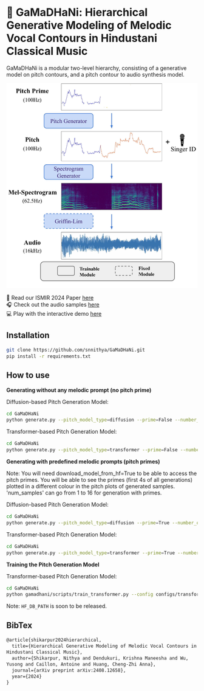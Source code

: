 # 🎤 GaMaDHaNi: Hierarchical Generative Modeling of Melodic Vocal Contours in Hindustani Classical Music
GaMaDHaNi is a modular two-level hierarchy, consisting of a generative model on pitch contours, and a pitch contour to audio synthesis model.

![GaMaDHaNi](GaMaDHaNi.jpg)

:book: Read our ISMIR 2024 Paper [here](https://arxiv.org/abs/2408.12658)\
:headphones: Check out the audio samples [here](https://snnithya.github.io/gamadhani-samples/)\
:computer: Play with the interactive demo [here](https://huggingface.co/spaces/snnithya/GaMaDHaNi) 
## Installation

   ```bash
   git clone https://github.com/snnithya/GaMaDHaNi.git
   pip install -r requirements.txt
   ```

## How to use

**Generating without any melodic prompt (no pitch prime)**

Diffusion-based Pitch Generation Model:
```bash
cd GaMaDHaNi
python generate.py --pitch_model_type=diffusion --prime=False --number_of_samples=1 --download_model_from_hf=True
```

Transformer-based Pitch Generation Model:
```bash
cd GaMaDHaNi
python generate.py --pitch_model_type=transformer --prime=False --number_of_samples=1 --download_model_from_hf=True
```


**Generating with predefined melodic prompts (pitch primes)** 


Note: You will need download_model_from_hf=True to be able to access the pitch primes. You will be able to see the primes (first 4s of all generations) plotted in a different colour in the pitch plots of generated samples. 'num_samples' can go from 1 to 16 for generation with primes.

Diffusion-based Pitch Generation Model:
```bash
cd GaMaDHaNi
python generate.py --pitch_model_type=diffusion --prime=True --number_of_samples=1 --download_model_from_hf=True 
```

Transformer-based Pitch Generation Model:
```bash
cd GaMaDHaNi
python generate.py --pitch_model_type=transformer --prime=True --number_of_samples=1 --download_model_from_hf=True 
```


**Training the Pitch Generation Model**

Transformer-based Pitch Generation Model:
```bash
cd GaMaDHaNi
python gamadhani/scripts/train_transformer.py --config configs/transformer_pitch_config.gin --db_path HF_DB_PATH --gpu=0 --val_every=1 --max_epochs=500 --batch_size=4
```
Note: `HF_DB_PATH` is soon to be released.

## BibTex
```
@article{shikarpur2024hierarchical,
  title={Hierarchical Generative Modeling of Melodic Vocal Contours in Hindustani Classical Music},
  author={Shikarpur, Nithya and Dendukuri, Krishna Maneesha and Wu, Yusong and Caillon, Antoine and Huang, Cheng-Zhi Anna},
  journal={arXiv preprint arXiv:2408.12658},
  year={2024}
}
```
